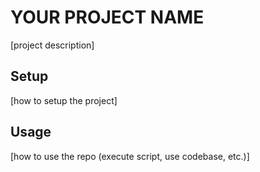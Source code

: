 # YOUR PROJECT NAME

[project description]

## Setup

[how to setup the project]

## Usage

[how to use the repo (execute script, use codebase, etc.)]